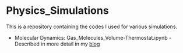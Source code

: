 # Physics_Simulations

This is a repository containing the codes I used for various simulations.

- Molecular Dynamics: Gas_Molecules_Volume-Thermostat.ipynb - Described in more detail in my [blog](https://lattitude.xyz/posts/projects/moleculer_dynamics/md/)
